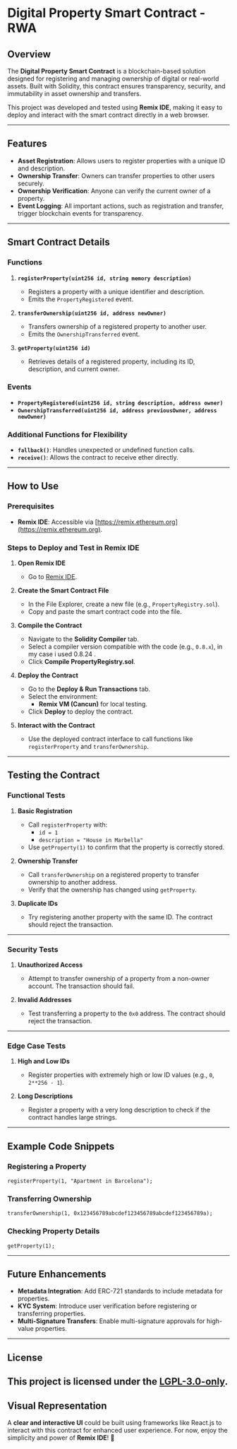 # Digital Property Smart Contract - RWA

## Overview

The **Digital Property Smart Contract** is a blockchain-based solution designed for registering and managing ownership of digital or real-world assets. Built with Solidity, this contract ensures transparency, security, and immutability in asset ownership and transfers.

This project was developed and tested using **Remix IDE**, making it easy to deploy and interact with the smart contract directly in a web browser.

---

## Features

- **Asset Registration**: Allows users to register properties with a unique ID and description.
- **Ownership Transfer**: Owners can transfer properties to other users securely.
- **Ownership Verification**: Anyone can verify the current owner of a property.
- **Event Logging**: All important actions, such as registration and transfer, trigger blockchain events for transparency.

---

## Smart Contract Details

### Functions

1. **`registerProperty(uint256 id, string memory description)`**
   - Registers a property with a unique identifier and description.
   - Emits the `PropertyRegistered` event.

2. **`transferOwnership(uint256 id, address newOwner)`**
   - Transfers ownership of a registered property to another user.
   - Emits the `OwnershipTransferred` event.

3. **`getProperty(uint256 id)`**
   - Retrieves details of a registered property, including its ID, description, and current owner.

### Events

- **`PropertyRegistered(uint256 id, string description, address owner)`**
- **`OwnershipTransferred(uint256 id, address previousOwner, address newOwner)`**

### Additional Functions for Flexibility
- **`fallback()`**: Handles unexpected or undefined function calls.
- **`receive()`**: Allows the contract to receive ether directly.

---

## How to Use

### Prerequisites

- **Remix IDE**: Accessible via [https://remix.ethereum.org](https://remix.ethereum.org).

### Steps to Deploy and Test in Remix IDE

1. **Open Remix IDE**
   - Go to [Remix IDE](https://remix.ethereum.org).

2. **Create the Smart Contract File**
   - In the File Explorer, create a new file (e.g., `PropertyRegistry.sol`).
   - Copy and paste the smart contract code into the file.

3. **Compile the Contract**
   - Navigate to the **Solidity Compiler** tab.
   - Select a compiler version compatible with the code (e.g., `0.8.x`), in my case i used 0.8.24 .
   - Click **Compile PropertyRegistry.sol**.

4. **Deploy the Contract**
   - Go to the **Deploy & Run Transactions** tab.
   - Select the environment:
     - **Remix VM (Cancun)** for local testing.
   - Click **Deploy** to deploy the contract.

5. **Interact with the Contract**
   - Use the deployed contract interface to call functions like `registerProperty` and `transferOwnership`.

---

## Testing the Contract

### Functional Tests

1. **Basic Registration**
   - Call `registerProperty` with:
     - `id = 1`
     - `description = "House in Marbella"`
   - Use `getProperty(1)` to confirm that the property is correctly stored.

2. **Ownership Transfer**
   - Call `transferOwnership` on a registered property to transfer ownership to another address.
   - Verify that the ownership has changed using `getProperty`.

3. **Duplicate IDs**
   - Try registering another property with the same ID. The contract should reject the transaction.

---

### Security Tests

1. **Unauthorized Access**
   - Attempt to transfer ownership of a property from a non-owner account. The transaction should fail.

2. **Invalid Addresses**
   - Test transferring a property to the `0x0` address. The contract should reject the transaction.

---

### Edge Case Tests

1. **High and Low IDs**
   - Register properties with extremely high or low ID values (e.g., `0`, `2**256 - 1`).

2. **Long Descriptions**
   - Register a property with a very long description to check if the contract handles large strings.

---

## Example Code Snippets

### Registering a Property
```solidity
registerProperty(1, "Apartment in Barcelona");
```

### Transferring Ownership
```solidity
transferOwnership(1, 0x123456789abcdef123456789abcdef123456789a);
```

### Checking Property Details
```solidity
getProperty(1);
```

---
## Future Enhancements
- **Metadata Integration**: Add ERC-721 standards to include metadata for properties.
- **KYC System**: Introduce user verification before registering or transferring properties.
- **Multi-Signature Transfers**: Enable multi-signature approvals for high-value properties.
---
## License
This project is licensed under the [LGPL-3.0-only](LICENSE).
---
## Visual Representation
A **clear and interactive UI** could be built using frameworks like React.js to interact with this contract for enhanced user experience. For now, enjoy the simplicity and power of **Remix IDE**! 🚀
